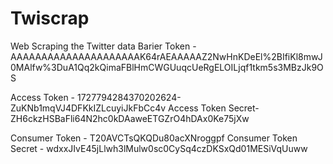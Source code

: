 # Twiscrap
Web Scraping the Twitter data
Barier Token - AAAAAAAAAAAAAAAAAAAAAK64rAEAAAAAZ2NwHnKDeEl%2BIfiKl8mwJ0MAlfw%3DuA1Qq2kQimaFBlHmCWGUuqcUeRgELOILjqf1tkm5s3MBzJk9OS


Access Token - 1727794284370202624-ZuKNb1mqVJ4DFKkIZLcuyiJkFbCc4v
Access Token Secret- ZH6ckzHSBaFli64N2hc0kDAaweETGZrO4hDAx0Ke75jXw

Consumer Token - T20AVCTsQKQDu80acXNroggpf
Consumer Token Secret - wdxxJIvE45jLlwh3lMulw0sc0CySq4czDKSxQd01MESiVqUuww